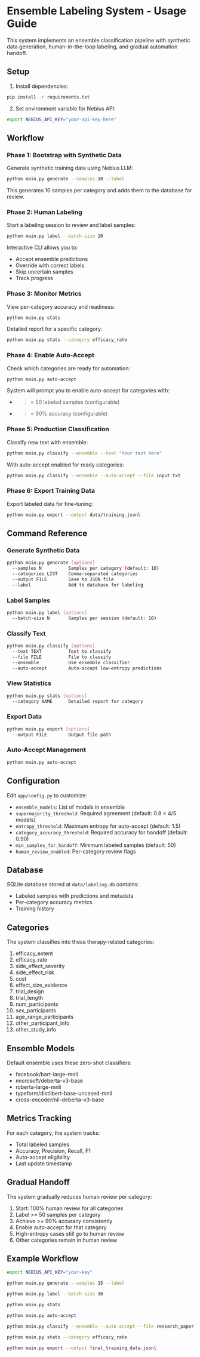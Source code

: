 # Ensemble Labeling System - Usage Guide

This system implements an ensemble classification pipeline with synthetic data generation, human-in-the-loop labeling, and gradual automation handoff.

## Setup

1. Install dependencies:
```bash
pip install -r requirements.txt
```

2. Set environment variable for Nebius API:
```bash
export NEBIUS_API_KEY="your-api-key-here"
```

## Workflow

### Phase 1: Bootstrap with Synthetic Data

Generate synthetic training data using Nebius LLM:

```bash
python main.py generate --samples 10 --label
```

This generates 10 samples per category and adds them to the database for review.

### Phase 2: Human Labeling

Start a labeling session to review and label samples:

```bash
python main.py label --batch-size 20
```

Interactive CLI allows you to:
- Accept ensemble predictions
- Override with correct labels
- Skip uncertain samples
- Track progress

### Phase 3: Monitor Metrics

View per-category accuracy and readiness:

```bash
python main.py stats
```

Detailed report for a specific category:

```bash
python main.py stats --category efficacy_rate
```

### Phase 4: Enable Auto-Accept

Check which categories are ready for automation:

```bash
python main.py auto-accept
```

System will prompt you to enable auto-accept for categories with:
- >= 50 labeled samples (configurable)
- >= 90% accuracy (configurable)

### Phase 5: Production Classification

Classify new text with ensemble:

```bash
python main.py classify --ensemble --text "Your text here"
```

With auto-accept enabled for ready categories:

```bash
python main.py classify --ensemble --auto-accept --file input.txt
```

### Phase 6: Export Training Data

Export labeled data for fine-tuning:

```bash
python main.py export --output data/training.jsonl
```

## Command Reference

### Generate Synthetic Data

```bash
python main.py generate [options]
  --samples N          Samples per category (default: 10)
  --categories LIST    Comma-separated categories
  --output FILE        Save to JSON file
  --label              Add to database for labeling
```

### Label Samples

```bash
python main.py label [options]
  --batch-size N       Samples per session (default: 10)
```

### Classify Text

```bash
python main.py classify [options]
  --text TEXT          Text to classify
  --file FILE          File to classify
  --ensemble           Use ensemble classifier
  --auto-accept        Auto-accept low-entropy predictions
```

### View Statistics

```bash
python main.py stats [options]
  --category NAME      Detailed report for category
```

### Export Data

```bash
python main.py export [options]
  --output FILE        Output file path
```

### Auto-Accept Management

```bash
python main.py auto-accept
```

## Configuration

Edit `app/config.py` to customize:

- `ensemble_models`: List of models in ensemble
- `supermajority_threshold`: Required agreement (default: 0.8 = 4/5 models)
- `entropy_threshold`: Maximum entropy for auto-accept (default: 1.5)
- `category_accuracy_threshold`: Required accuracy for handoff (default: 0.90)
- `min_samples_for_handoff`: Minimum labeled samples (default: 50)
- `human_review_enabled`: Per-category review flags

## Database

SQLite database stored at `data/labeling.db` contains:
- Labeled samples with predictions and metadata
- Per-category accuracy metrics
- Training history

## Categories

The system classifies into these therapy-related categories:
1. efficacy_extent
2. efficacy_rate
3. side_effect_severity
4. side_effect_risk
5. cost
6. effect_size_evidence
7. trial_design
8. trial_length
9. num_participants
10. sex_participants
11. age_range_participants
12. other_participant_info
13. other_study_info

## Ensemble Models

Default ensemble uses these zero-shot classifiers:
- facebook/bart-large-mnli
- microsoft/deberta-v3-base
- roberta-large-mnli
- typeform/distilbert-base-uncased-mnli
- cross-encoder/nli-deberta-v3-base

## Metrics Tracking

For each category, the system tracks:
- Total labeled samples
- Accuracy, Precision, Recall, F1
- Auto-accept eligibility
- Last update timestamp

## Gradual Handoff

The system gradually reduces human review per category:
1. Start: 100% human review for all categories
2. Label >= 50 samples per category
3. Achieve >= 90% accuracy consistently
4. Enable auto-accept for that category
5. High-entropy cases still go to human review
6. Other categories remain in human review

## Example Workflow

```bash
export NEBIUS_API_KEY="your-key"

python main.py generate --samples 15 --label

python main.py label --batch-size 30

python main.py stats

python main.py auto-accept

python main.py classify --ensemble --auto-accept --file research_paper.txt

python main.py stats --category efficacy_rate

python main.py export --output final_training_data.jsonl
```

